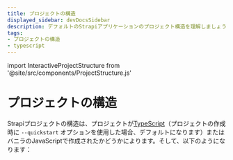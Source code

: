 ```yaml
---
title: プロジェクトの構造
displayed_sidebar: devDocsSidebar
description: デフォルトのStrapiアプリケーションのプロジェクト構造を理解しましょう。
tags:
- プロジェクトの構造
- typescript
---
```


import InteractiveProjectStructure from '@site/src/components/ProjectStructure.js'

# プロジェクトの構造

Strapiプロジェクトの構造は、プロジェクトが[TypeScript](/dev-docs/typescript)（プロジェクトの作成時に `--quickstart` オプションを使用した場合、デフォルトになります）またはバニラのJavaScriptで作成されたかどうかによります。そして、以下のようになります：

<InteractiveProjectStructure />
